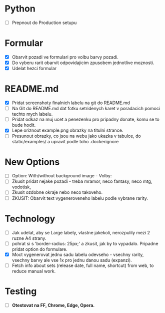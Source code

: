 # Python
- [ ] Prepnout do Production setupu

# Formular
- [x] Obarvit pozadi ve formulari pro volbu barvy pozadi.
- [x] Do vyberu rarit obarvit odpovidajicim zpusobem jednotlive moznosti.
- [x] Udelat hezci formular

# README.md
- [x] Pridat screenshoty finalnich labelu na git do README.md
- [ ] Na Git do README.md dat fotku setridenych karet v poradacich pomoci techto mych labelu.
- [ ] Pridat odkaz na muj ucet a penezenku pro pripadny donate, komu se to bude hodit.
- [x] Lepe oriznout example.png obrazky na titulni strance.
- [ ] Presunout obrazky, co jsou na webu jako ukazka v tabulce, do static/examples/ a upravit podle toho .dockerignore

# New Options
- [ ] Option: With/without background image - Volby: 
- [ ] Zkusit pridat nejake pozadi - treba mramor, neco fantasy, neco mtg, vodotisk, 
- [ ] Zkusit ozdobne okraje nebo neco takoveho.
- [ ] ZKUSIT: Obarvit text vygeneroveneho labelu podle vybrane rarity. 

# Technology
- [ ] Jak udelat, aby se Large labely, vlastne jakekoli, nerozpulily mezi 2 ruzne A4 strany.
- [ ] pohrat si s 'border-radius: 25px;' a zkusit, jak by to vypadalo. Pripadne pridat option do formulare.
- [x] Moct vygenerovat jednu sadu labelu odevseho - vsechny rarity, vsechny barvy ale vse 1x pro jednu danou sadu (expanzi).
- [ ] Fetch info about sets (release date, full name, shortcut) from web, to reduce manual work.

# Testing
- [ ] **Otestovat na FF, Chrome, Edge, Opera.**

